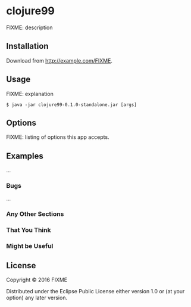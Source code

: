 # clojure99

FIXME: description

## Installation

Download from http://example.com/FIXME.

## Usage

FIXME: explanation

    $ java -jar clojure99-0.1.0-standalone.jar [args]

## Options

FIXME: listing of options this app accepts.

## Examples

...

### Bugs

...

### Any Other Sections
### That You Think
### Might be Useful

## License

Copyright © 2016 FIXME

Distributed under the Eclipse Public License either version 1.0 or (at
your option) any later version.
